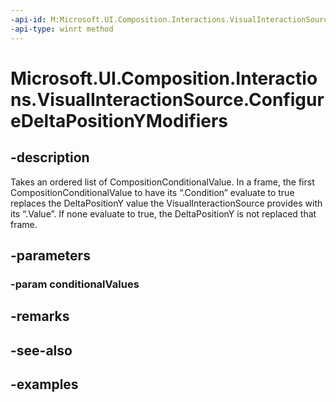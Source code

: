 ```yaml
---
-api-id: M:Microsoft.UI.Composition.Interactions.VisualInteractionSource.ConfigureDeltaPositionYModifiers(Windows.Foundation.Collections.IIterable{Microsoft.UI.Composition.Interactions.CompositionConditionalValue})
-api-type: winrt method
---
```


<!-- Method syntax.
public void VisualInteractionSource.ConfigureDeltaPositionYModifiers(IIterable<CompositionConditionalValue> conditionalValues)
-->

# Microsoft.UI.Composition.Interactions.VisualInteractionSource.ConfigureDeltaPositionYModifiers

## -description
Takes an ordered list of CompositionConditionalValue. In a frame, the first CompositionConditionalValue to have its “.Condition” evaluate to true replaces the DeltaPositionY value the VisualInteractionSource provides with its “.Value”. If none evaluate to true, the DeltaPositionY is not replaced that frame.

## -parameters

### -param conditionalValues

## -remarks

## -see-also

## -examples

